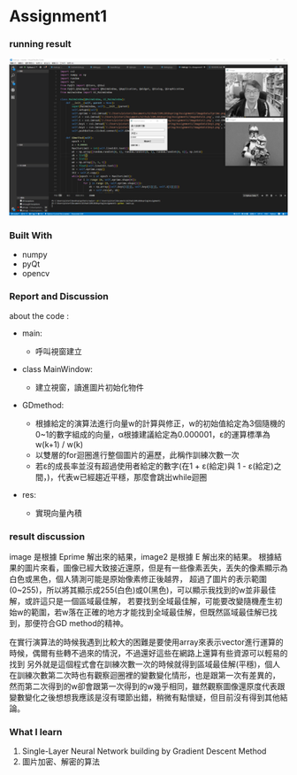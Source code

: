 # Assignment1
### running result

![](pic1.png)

### Built With
  * numpy
  * pyQt
  * opencv
 
### Report and Discussion
about the code :
* main:
  * 呼叫視窗建立

* class MainWindow:
  * 建立視窗，讀進圖片初始化物件

* GDmethod:
  * 根據給定的演算法進行向量w的計算與修正，w的初始值給定為3個隨機的0~1的數字組成的向量，α根據建議給定為0.000001，ε的運算標準為w(k+1) / w(k)
  * 以雙層的for迴圈進行整個圖片的遍歷，此稱作訓練次數一次
  * 若ε的成長率並沒有超過使用者給定的數字(在1 + ε(給定)與 1 - ε(給定)之間，)，代表w已經趨近平穩，那麼會跳出while迴圈

* res:
  * 實現向量內積

### result discussion
image 是根據 Eprime 解出來的結果，image2 是根據 E 解出來的結果。
根據結果的圖片來看，圖像已經大致接近還原，但是有一些像素丟失，丟失的像素顯示為白色或黑色，個人猜測可能是原始像素修正後越界，
超過了圖片的表示範圍(0~255)，所以將其顯示成255(白色)或0(黑色)，可以顯示我找到的w並非最佳解，或許這只是一個區域最佳解，
若要找到全域最佳解，可能要改變隨機產生初始w的範圍，若w落在正確的地方才能找到全域最佳解，但既然區域最佳解已找到，那便符合GD method的精神。

在實行演算法的時候我遇到比較大的困難是要使用array來表示vector進行運算的時候，偶爾有些轉不過來的情況，不過還好這些在網路上還算有些資源可以輕易的找到
另外就是這個程式會在訓練次數一次的時候就得到區域最佳解(平穩)，個人在訓練次數第二次時也有觀察迴圈裡的變數變化情形，也是跟第一次有差異的，
然而第二次得到的w卻會跟第一次得到的w幾乎相同，雖然觀察圖像還原度代表跟變數變化之後想想我應該是沒有環節出錯，稍微有點懷疑，但目前沒有得到其他結論。

### What I learn
1. Single-Layer Neural Network building by Gradient Descent Method
2. 圖片加密、解密的算法
